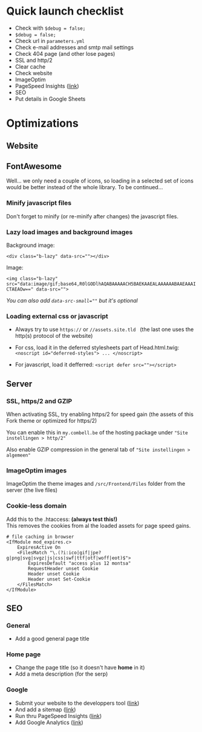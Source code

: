 # Quick launch checklist

- Check with `$debug = false;` 
- `$debug = false;`
- Check url in `parameters.yml`
- Check e-mail addresses and smtp mail settings
- Check 404 page (and other lose pages)
- SSL and http/2
- Clear cache
- Check website
- ImageOptim
- PageSpeed Insights ([link](https://developers.google.com/speed/pagespeed/insights/))
- SEO
- Put details in Google Sheets


  

# Optimizations

## Website

## FontAwesome

Well... we only need a couple of icons, so loading in a selected set of icons would be better instead of the whole library.
To be continued...

### Minify javascript files

Don't forget to minify (or re-minify after changes) the javascript files.


### Lazy load images and background images

Background image:

`<div class="b-lazy" data-src=""></div>`

Image:

`<img class="b-lazy"  src="data:image/gif;base64,R0lGODlhAQABAAAAACH5BAEKAAEALAAAAAABAAEAAAICTAEAOw==" data-src=""> `

*You can also add `data-src-small=""` but it's optional*


### Loading external css or javascript

- Always try to use `https://` or `//assets.site.tld ` (the last one uses the http(s) protocol of the website)

- For css, load it in the deferred stylesheets part of Head.html.twig:  `<noscript id="deferred-styles"> ... </noscript>`

- For javascript, load it defferred: `<script defer src=""></script>`






## Server


### SSL, https/2 and GZIP

When activating SSL, try enabling https/2 for speed gain (the assets of this Fork theme or optimized for https/2)

You can enable this in `my.combell.be` of the hosting package under `"Site instellingen > http/2"`

Also enable GZIP compression in the general tab of `"Site instellingen > algemeen"`


### ImageOptim images

ImageOptim the theme images and `/src/Frontend/Files` folder from the server (the live files)


### Cookie-less domain

Add this to the .htaccess: __(always test this!)__  
This removes the cookies from al the loaded assets for page speed gains.

```
# file caching in browser
<IfModule mod_expires.c>
    ExpiresActive On
    <FilesMatch "\.(?i:ico|gif|jpe?g|png|svg|svgz|js|css|swf|ttf|otf|woff|eot)$">
        ExpiresDefault "access plus 12 montsa"
		RequestHeader unset Cookie
		Header unset Cookie
		Header unset Set-Cookie
    </FilesMatch>
</IfModule>
```


## SEO

### General

- Add a good general page title 

### Home page

- Change the page title (so it doesn't have __home__ in it)
- Add a meta description (for the serp)


### Google

- Submit your website to the developpers tool ([link](ttps://www.google.com/webmasters/tools/home))
- And add a sitemap ([link](ttps://www.google.com/webmasters/tools/home))
- Run thru PageSpeed Insights ([link](https://developers.google.com/speed/pagespeed/insights/))
- Add Google Analytics ([link](https://analytics.google.com))
